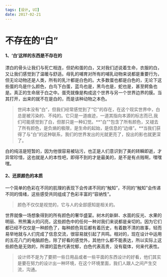 ```yaml
---
tags: [设计, UI]
date: 2017-02-21
---
```

# 不存在的“白”

#### 1、‘白’这样的东西是不存在的

漂白的骨头让我们与死亡相连，但奶和蛋的白，又对我们述说着生命，衣服的白，又让我们感觉到了温暖与舒适。母乳的哺育对所有的哺乳动物来说都是重要行为，但无论动物还是人类，所有的乳汁都是白色的。大多数蛋也都是白色的，无论下这些蛋的鸟是什么颜色，白鸟下白蛋，蓝鸟也是，黑鸟也是，蛇也是，甚至鳄鱼也是。真正的生命居于白之中。蛋壳就像是构成这个世界与另一个世界边界的膜。当其打开，出来的就不在是白的，而是该种动物之本色。

> 世间本没有“白”，但我们经常感觉到了“它”的存在，在这个现实世界中，白总是被污染的、不纯的。它只是一道痕迹，一道其指向本源的标志而已,我们可能感觉到了白，但那只是一种幻觉。**"白”"包含了所有颜色，又褪去了所有颜色，是负熵的极限，是生命的起始，是信息的“边缘”。**当我们获得了与“白”的这种联系，我们的世界发出的光就更亮了，投出的影也就更深了。

白的纯洁是短暂的，因为他很容易被玷污，也正是人们意识到了美的转瞬即逝，才异常珍惜，这也就是人的本性吧，即得不到的才是最美的，是不是有点贱啊，嘿嘿嘿。

#### 2、还原颜色的本质

一个简单的色彩在不同的肌理的表现下会传递不同的“触知”，不同的“触知”会传递不同的情绪，这些感受共同组成了色彩丰富的“容纳性”。

> 颜色不仅仅是视觉的，它与人的全部感知是相关的。

世界就像一场想象得到的所有颜色的奢华盛宴。树木的新鲜、水面的反光、水果的明丽、熊熊篝火的闪亮，这些颜色中的任何一种对我们来说都是亲切的。因为它们都已经不仅仅是一种颜色了，每种颜色背后都有着历史，有着数不清的故事，轻而易举地就与人们完成了信息交流，很容易就引起了共鸣。相对的，现在设计中运用的五花八门的电脑颜色，除了好看的感觉外，其他什么都不能表达，所以实际上这些颜色是无效的，所谓的蓝色代表忧郁，白色代表高贵，没有载体，何来代表性。

> 设计师不是为了要把一些日用品或者一些平面的东西设计的好看，他们其实是要在努力的设计出一种环境，在这个环境里面，我们人跟人之间产生交流，沟通。

